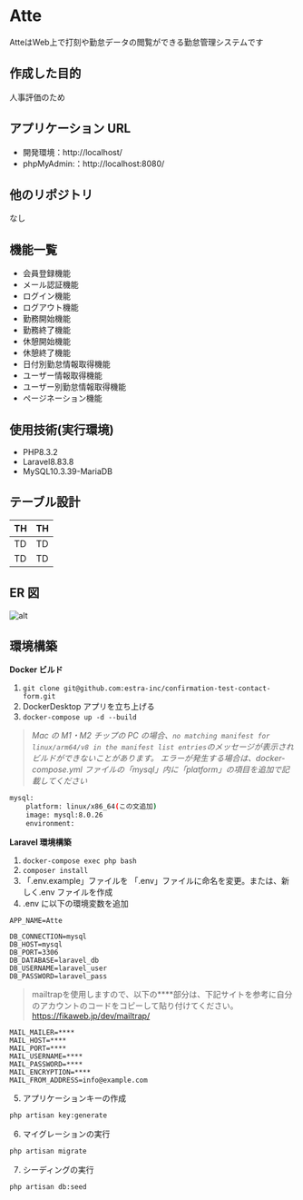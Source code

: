 # Atte

AtteはWeb上で打刻や勤怠データの閲覧ができる勤怠管理システムです

## 作成した目的

人事評価のため

## アプリケーション URL

- 開発環境：http://localhost/
- phpMyAdmin:：http://localhost:8080/

## 他のリポジトリ

なし

## 機能一覧

- 会員登録機能
- メール認証機能
- ログイン機能
- ログアウト機能
- 勤務開始機能
- 勤務終了機能
- 休憩開始機能
- 休憩終了機能
- 日付別勤怠情報取得機能
- ユーザー情報取得機能
- ユーザー別勤怠情報取得機能
- ページネーション機能

## 使用技術(実行環境)

- PHP8.3.2
- Laravel8.83.8
- MySQL10.3.39-MariaDB

## テーブル設計
| TH | TH |
| ---- | ---- |
| TD | TD |
| TD | TD |

## ER 図

![alt](erd.png)

## 環境構築

**Docker ビルド**

1. `git clone git@github.com:estra-inc/confirmation-test-contact-form.git`
2. DockerDesktop アプリを立ち上げる
3. `docker-compose up -d --build`

> _Mac の M1・M2 チップの PC の場合、`no matching manifest for linux/arm64/v8 in the manifest list entries`のメッセージが表示されビルドができないことがあります。
> エラーが発生する場合は、docker-compose.yml ファイルの「mysql」内に「platform」の項目を追加で記載してください_

```bash
mysql:
    platform: linux/x86_64(この文追加)
    image: mysql:8.0.26
    environment:
```

**Laravel 環境構築**

1. `docker-compose exec php bash`
2. `composer install`
3. 「.env.example」ファイルを 「.env」ファイルに命名を変更。または、新しく.env ファイルを作成
4. .env に以下の環境変数を追加

```text
APP_NAME=Atte

DB_CONNECTION=mysql
DB_HOST=mysql
DB_PORT=3306
DB_DATABASE=laravel_db
DB_USERNAME=laravel_user
DB_PASSWORD=laravel_pass
```
> mailtrapを使用しますので、以下の****部分は、下記サイトを参考に自分のアカウントのコードをコピーして貼り付けてください。
https://fikaweb.jp/dev/mailtrap/

```text
MAIL_MAILER=****
MAIL_HOST=****
MAIL_PORT=****
MAIL_USERNAME=****
MAIL_PASSWORD=****
MAIL_ENCRYPTION=****
MAIL_FROM_ADDRESS=info@example.com
```

5. アプリケーションキーの作成

```bash
php artisan key:generate
```

6. マイグレーションの実行

```bash
php artisan migrate
```

7. シーディングの実行

```bash
php artisan db:seed
```
